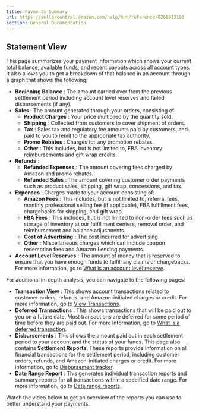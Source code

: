 ```yaml
---
title: Payments Summary
url: https://sellercentral.amazon.com/help/hub/reference/G200913190
section: General Documentation
---
```


## Statement View

This page summarizes your payment information which shows your current total
balance, available funds, and recent payouts across all account types. It also
allows you to get a breakdown of that balance in an account through a graph
that shows the following:

  * **Beginning Balance** : The amount carried over from the previous settlement period including account level reserves and failed disbursements (if any).
  * **Sales** : The amount generated through your orders, consisting of:
    * **Product Charges** : Your price multiplied by the quantity sold.
    * **Shipping** : Collected from customers to cover shipment of orders.
    * **Tax** : Sales tax and regulatory fee amounts paid by customers, and paid to you to remit to the appropriate tax authority.
    * **Promo Rebates** : Charges for any promotion rebates.
    * **Other** : This includes, but is not limited to, FBA inventory reimbursements and gift wrap credits.
  * **Refunds** :
    * **Refunded Expenses** : The amount covering fees charged by Amazon and promo rebates.
    * **Refunded Sales** : The amount covering customer order payments such as product sales, shipping, gift wrap, concessions, and tax.
  * **Expenses** : Charges made to your account consisting of:
    * **Amazon Fees** : This includes, but is not limited to, referral fees, monthly professional selling fee (if applicable), FBA fulfillment fees, chargebacks for shipping, and gift wrap.
    * **FBA Fees** : This includes, but is not limited to non-order fees such as storage of inventory at our fulfillment centers, removal order, and reimbursement and balance adjustments.
    * **Cost of Advertising** : The cost incurred for advertising.
    * **Other** : Miscellaneous charges which can include coupon redemption fees and Amazon Lending payments.
  * **Account Level Reserves** : The amount of money that is reserved to ensure that you have enough funds to fulfill any claims or chargebacks. For more information, go to [What is an account level reserve](/gp/help/G200136810).

For additional in-depth analysis, you can navigate to the following pages:

  * **Transaction View** : This shows account transactions related to customer orders, refunds, and Amazon-initiated charges or credit. For more information, go to [View Transactions](/gp/help/G200913230).
  * **Deferred Transactions** : This shows transactions that will be paid out to you on a future date. Most transactions are deferred for some period of time before they are paid out. For more information, go to [What is a deferred transaction](/gp/help/GLRNLZDAKHDBBVBY).
  * **Disbursements** : This shows the amount paid out in each settlement period to your account and the status of your funds. This page also contains **Settlement Reports**. These reports provide information on all financial transactions for the settlement period, including customer orders, refunds, and Amazon-initiated charges or credit. For more information, go to [Disbursement tracker](/gp/help/GFLRKM5TG3LHNCV8).
  * **Date Range Report** : This generates individual transaction reports and summary reports for all transactions within a specified date range. For more information, go to [Date range reports](/gp/help/G200989190). 

Watch the video below to get an overview of the reports you can use to better
understand your payments.

